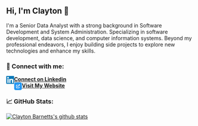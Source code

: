 ## Hi, I'm Clayton 👋
I'm a Senior Data Analyst with a strong background in Software Development and System Administration. Specializing in software development, data science, and computer information systems. Beyond my professional endeavors, I enjoy building side projects to explore new technologies and enhance my skills.

### 🤝 Connect with me:
<a href="https://www.linkedin.com/in/clayton-barnett2020/">
  <img align="left" src="https://github.com/cbarnett427/cbarnett427/blob/main/images/linkedin.svg" alt=”Clayton Barnett | LinkedIn” width="21px"/>
<b>Connect on Linkedin</b></a><br/>

<a href="https://www.claytonbarnett.com/">
  <img align="left" src="https://github.com/cbarnett427/cbarnett427/blob/main/images/website.png" alt=”Clayton Barnett | Portfolio” width="21px"/>
<b>Visit My Website</b></a>

### 📈 GitHub Stats:
[![Clayton Barnetts's github stats](https://github-readme-stats.vercel.app/api?username=cbarnett427&count_private=true&show_icons=true&hide=contribs,issues)](https://github.com/anuraghazra/github-readme-stats)
